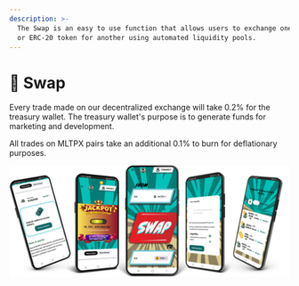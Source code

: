 ```yaml
---
description: >-
  The Swap is an easy to use function that allows users to exchange one BEP-20
  or ERC-20 token for another using automated liquidity pools.
---
```


# 💱 Swap

Every trade made on our decentralized exchange will take 0.2% for the treasury wallet. The treasury wallet's purpose is to generate funds for marketing and development.

All trades on MLTPX pairs take an additional 0.1% to burn for deflationary purposes.

![](../.gitbook/assets/mobile-dex-mockup.png)

